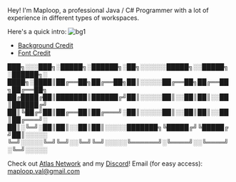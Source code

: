 Hey! I'm Maploop, a professional Java / C# Programmer with a lot of experience in different types of workspaces.

Here's a quick intro:
![bg1](https://user-images.githubusercontent.com/76199586/184844143-c9997d32-61fe-479b-a54f-10f29d249b90.jpg)
+ [Background Credit](https://www.pinterest.ca/KochouShinobusenpai/)
+ [Font Credit](https://00ff.booth.pm/items/2958237)


███╗░░░███╗░█████╗░██████╗░██╗░░░░░░█████╗░░█████╗░██████╗░
████╗░████║██╔══██╗██╔══██╗██║░░░░░██╔══██╗██╔══██╗██╔══██╗
██╔████╔██║███████║██████╔╝██║░░░░░██║░░██║██║░░██║██████╔╝
██║╚██╔╝██║██╔══██║██╔═══╝░██║░░░░░██║░░██║██║░░██║██╔═══╝░
██║░╚═╝░██║██║░░██║██║░░░░░███████╗╚█████╔╝╚█████╔╝██║░░░░░
╚═╝░░░░░╚═╝╚═╝░░╚═╝╚═╝░░░░░╚══════╝░╚════╝░░╚════╝░╚═╝░░░░░

Check out [Atlas Network](https://discord.gg/atlasmc) and my [Discord](https://discord.gg/xSPuekddJ6)!
Email (for easy access): maploop.val@gmail.com
